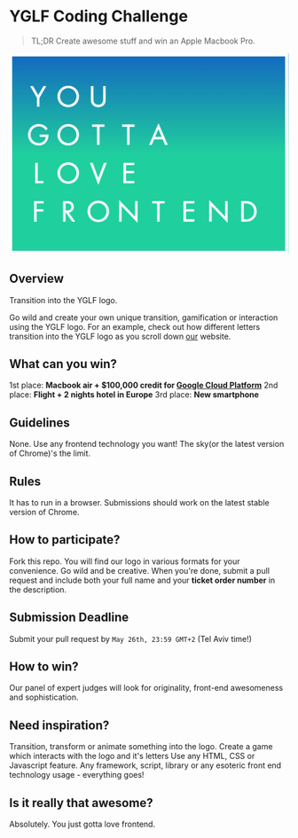 # YGLF Coding Challenge

> TL;DR
> Create awesome stuff and win an Apple Macbook Pro.

![frame](/frame.png)

## Overview
Transition into the YGLF logo.

Go wild and create your own unique transition, gamification or interaction using the YGLF logo.
For an example, check out how different letters transition into the YGLF logo as you scroll down [our](http://yougottalovefrontend.com) website.

## What can you win?
1st place: **Macbook air + $100,000 credit for [Google Cloud Platform](https://cloud.google.com/)**
2nd place: **Flight + 2 nights hotel in Europe**
3rd place: **New smartphone**

## Guidelines
None. Use any frontend technology you want! The sky(or the latest version of Chrome)'s the limit.

## Rules
It has to run in a browser. Submissions should work on the latest stable version of Chrome.

## How to participate?
Fork this repo. You will find our logo in various formats for your convenience.
Go wild and be creative.
When you're done, submit a pull request and include both your full name and your <b>ticket order number</b> in the description. 

## Submission Deadline
Submit your pull request by `May 26th, 23:59 GMT+2` (Tel Aviv time!)

## How to win?
Our panel of expert judges will look for originality, front-end awesomeness and sophistication. 

## Need inspiration?
Transition, transform or animate something into the logo.
Create a game which interacts with the logo and it's letters
Use any HTML, CSS or Javascript feature. Any framework, script, library or any esoteric front end technology usage - everything goes!

## Is it really that awesome?
Absolutely. You just gotta love frontend.
